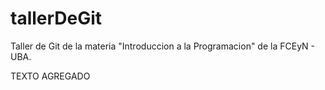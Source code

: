 # tallerDeGit

Taller de Git de la materia "Introduccion a la Programacion" de la FCEyN - UBA.

TEXTO AGREGADO
